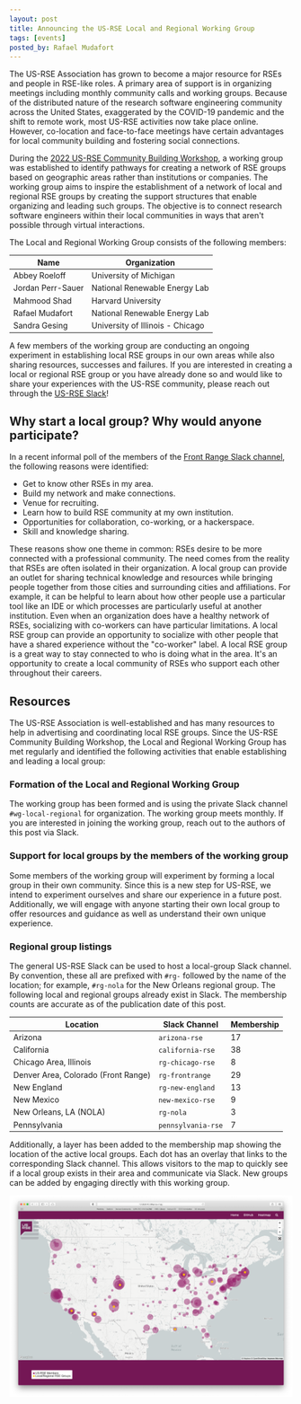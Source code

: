 ```yaml
---
layout: post
title: Announcing the US-RSE Local and Regional Working Group
tags: [events]
posted_by: Rafael Mudafort
---
```


The US-RSE Association has grown to become a major resource for RSEs and
people in RSE-like roles. A primary area of support is in organizing
meetings including monthly community calls and working groups. Because
of the distributed nature of the research software engineering community
across the United States, exaggerated by the COVID-19 pandemic and the
shift to remote work, most US-RSE activities now take place online.
However, co-location and face-to-face meetings have certain advantages
for local community building and fostering social connections.

During the [2022 US-RSE Community Building Workshop](https://us-rse.org/first-community-workshop/),
a working group was established to identify pathways for creating a network
of RSE groups based on geographic areas rather than institutions or companies.
The working group aims to inspire the establishment of a network
of local and regional RSE groups by creating the support structures
that enable organizing and leading such groups. The objective is to
connect research software engineers within their local communities
in ways that aren't possible through virtual interactions.

The Local and Regional Working Group consists of the following members:

| Name              | Organization                     |
| ----------------- | -------------------------------- |
| Abbey Roeloff     | University of Michigan           |
| Jordan Perr-Sauer | National Renewable Energy Lab    |
| Mahmood Shad      | Harvard University               |
| Rafael Mudafort   | National Renewable Energy Lab    |
| Sandra Gesing     | University of Illinois - Chicago |

A few members of the working group are conducting an ongoing experiment in
establishing local RSE groups in our own areas while also sharing
resources, successes and failures. If you are interested in creating a local or
regional RSE group or you have already done so and would like to
share your experiences with the US-RSE community, please reach out
through the [US-RSE Slack](http://usrse.slack.com)!


## Why start a local group? Why would anyone participate?

In a recent informal poll of the members of the
[Front Range Slack channel](https://usrse.slack.com/archives/C01FSJ1QYFR),
the following reasons were identified:

- Get to know other RSEs in my area.
- Build my network and make connections.
- Venue for recruiting.
- Learn how to build RSE community at my own institution.
- Opportunities for collaboration, co-working, or a hackerspace.
- Skill and knowledge sharing.

These reasons show one theme in common: RSEs desire to be more connected
with a professional community. The need comes from the reality that RSEs
are often isolated in their organization. A local group can provide an outlet
for sharing technical knowledge and resources while bringing people together
from those cities and surrounding cities and affiliations. For example,
it can be helpful to learn about how other people use a particular tool
like an IDE or which processes are particularly useful at another institution.
Even when an organization does have a healthy network of RSEs, socializing
with co-workers can have particular limitations. A local RSE group can provide
an opportunity to socialize with other people that have a shared experience
without the "co-worker" label. A local RSE group is a great way to stay
connected to who is doing what in the area. It's an opportunity to create
a local community of RSEs who support each other throughout their careers.

## Resources

The US-RSE Association is well-established and has many resources to help
in advertising and coordinating local RSE groups. Since the US-RSE Community
Building Workshop, the Local and Regional Working Group has met regularly
and identified the following activities that enable establishing and
leading a local group:

### Formation of the Local and Regional Working Group

The working group has been formed and is using the private Slack channel
`#wg-local-regional` for organization. The working group meets monthly.
If you are interested in joining the working group, reach out to the authors
of this post via Slack.

### Support for local groups by the members of the working group

Some members of the working group will experiment by forming a local group
in their own community. Since this is a new step for US-RSE, we intend
to experiment ourselves and share our experience in a future post.
Additionally, we will engage with anyone starting their own local
group to offer resources and guidance as well as understand their
own unique experience.

### Regional group listings

The general US-RSE Slack can be used to host a local-group Slack
channel. By convention, these all are prefixed with `#rg-` followed by
the name of the location; for example, `#rg-nola` for the New
Orleans regional group. The following local and regional groups already
exist in Slack. The membership counts are accurate as of the
publication date of this post.

| Location | Slack Channel | Membership |
|---|---|---|
| Arizona | `arizona-rse` | 17 |
| California | `california-rse` | 38 |
| Chicago Area, Illinois | `rg-chicago-rse` | 8 |
| Denver Area, Colorado (Front Range) | `rg-frontrange` | 29 |
| New England | `rg-new-england` | 13 |
| New Mexico | `new-mexico-rse` | 9  |
| New Orleans, LA (NOLA) | `rg-nola` | 3  |
| Pennsylvania | `pennsylvania-rse` | 7  |

Additionally, a layer has been added to the membership map
showing the location of the active local groups. Each dot has an overlay
that links to the corresponding Slack channel. This allows visitors
to the map to quickly see if a local group exists in their area
and communicate via Slack. New groups can be added by engaging 
directly with this working group.

![Regional Group Layer](/assets/posts/2022-08-04-local-regional-working-group.png)
